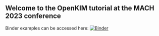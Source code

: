## Welcome to the OpenKIM tutorial at the MACH 2023 conference 

Binder examples can be accessed here: [![Binder](https://mybinder.org/badge_logo.svg)](https://mybinder.org/v2/gh/openkim/mach-2023-openkim-tutorial/HEAD?labpath=mach-2023-openkim-tutorial/index.jupyterlab-workspace)
